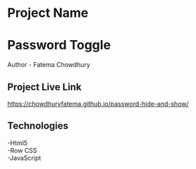 # Project Name
# Password Toggle
Author - Fatema Chowdhury
## Project Live Link
https://chowdhuryfatema.github.io/password-hide-and-show/
## Technologies
-Html5 </br>
-Row CSS </br>
-JavaScript 
